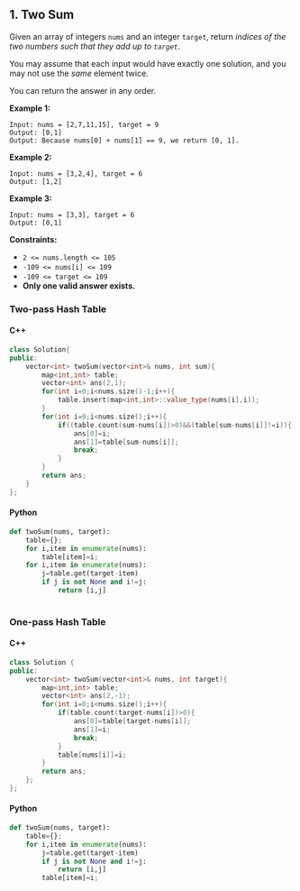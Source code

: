 ## 1. Two Sum

Given an array of integers `nums` and an integer `target`, return *indices of the two numbers such that they add up to `target`*.

You may assume that each input would have exactly one solution, and you may not use the *same* element twice.

You can return the answer in any order.

**Example 1:**

```
Input: nums = [2,7,11,15], target = 9
Output: [0,1]
Output: Because nums[0] + nums[1] == 9, we return [0, 1].
```

**Example 2:**

```
Input: nums = [3,2,4], target = 6
Output: [1,2]
```

**Example 3:**

```
Input: nums = [3,3], target = 6
Output: [0,1]
```

**Constraints:**

- `2 <= nums.length <= 105`
- `-109 <= nums[i] <= 109`
- `-109 <= target <= 109`
- **Only one valid answer exists.**



### Two-pass Hash Table

#### C++

```cpp
class Solution{
public:
    vector<int> twoSum(vector<int>& nums, int sum){
        map<int,int> table;
        vector<int> ans(2,1);
        for(int i=0;i<nums.size()-1;i++){
            table.insert(map<int,int>::value_type(nums[i],i));
        }
        for(int i=0;i<nums.size();i++){
            if((table.count(sum-nums[i])>0)&&(table[sum-nums[i]]!=i)){
                ans[0]=i;
                ans[1]=table[sum-nums[i]];
                break;
            }
        }
        return ans;
    }
};

```

#### Python

```python
def twoSum(nums, target):
    table={};
    for i,item in enumerate(nums):
        table[item]=i;
    for i,item in enumerate(nums):
        j=table.get(target-item)
        if j is not None and i!=j:
            return [i,j]
          
```



### One-pass Hash Table

#### C++

```cpp
class Solution {
public:
    vector<int> twoSum(vector<int>& nums, int target){
        map<int,int> table;
        vector<int> ans(2,-1);
        for(int i=0;i<nums.size();i++){
            if(table.count(target-nums[i])>0){
                ans[0]=table[target-nums[i]];
                ans[1]=i;
                break;
            }
            table[nums[i]]=i;
        }
        return ans;
    };
};

```

#### Python

```python
def twoSum(nums, target):
    table={};
    for i,item in enumerate(nums):
        j=table.get(target-item)
        if j is not None and i!=j:
            return [i,j]
        table[item]=i;

```
